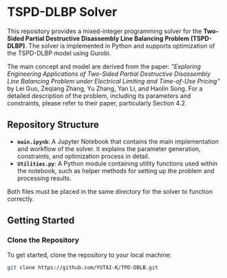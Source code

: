 # TSPD-DLBP Solver

This repository provides a mixed-integer programming solver for the **Two-Sided Partial Destructive Disassembly Line Balancing Problem (TSPD-DLBP)**. The solver is implemented in Python and supports optimization of the TSPD-DLBP model using Gurobi.

The main concept and model are derived from the paper: *"Exploring Engineering Applications of Two-Sided Partial Destructive Disassembly Line Balancing Problem under Electrical Limiting and Time-of-Use Pricing"* by Lei Guo, Zeqiang Zhang, Yu Zhang, Yan Li, and Haolin Song. For a detailed description of the problem, including its parameters and constraints, please refer to their paper, particularly Section 4.2.

## Repository Structure

- **`main.ipynb`**: A Jupyter Notebook that contains the main implementation and workflow of the solver. It explains the parameter generation, constraints, and optimization process in detail.
- **`Utilities.py`**: A Python module containing utility functions used within the notebook, such as helper methods for setting up the problem and processing results.

Both files must be placed in the same directory for the solver to function correctly.

## Getting Started

### Clone the Repository

To get started, clone the repository to your local machine:

```bash
git clone https://github.com/YUTAI-K/TPD-DBLB.git
